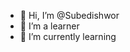 - 👋 Hi, I’m @Subedishwor
- 👀 I’m a learner 
- 🌱 I’m currently learning 
  

<!---
Subedishwor/Subedishwor is a ✨ special ✨ repository because its `README.md` (this file) appears on your GitHub profile.
You can click the Preview link to take a look at your changes.
--->
